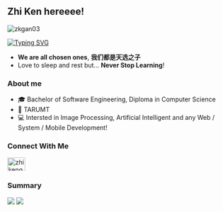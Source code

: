 ## Zhi Ken hereeee!
<p align="left"> <img src="https://komarev.com/ghpvc/?username=zkgan03&label=Profile%20views&color=lightgrey&style=plastic" alt="zkgan03" /> </p>

[![Typing SVG](https://readme-typing-svg.demolab.com?font=Jersey+15&size=48&duration=2000&pause=1000&color=247FA7&center=true&vCenter=true&random=true&width=1000&height=30&lines=REST+WELL;KEEP+LEARNING)](https://git.io/typing-svg)

- **We are all chosen ones**, **我们都是天选之子**
- Love to sleep and rest but...  **Never Stop Learning**!

### About me
- 🎓 Bachelor of Software Engineering, Diploma in Computer Science
- 🏫 TARUMT
- 💻 Intersted in Image Processing, Artificial Intelligent and any Web / System / Mobile Development! 

<!-- 
- 🔭 I’m currently working on ...
- 🌱 I’m currently learning ...
- 👯 I’m looking to collaborate on ...
- 🤔 I’m looking for help with ...
- 💬 Ask me about ...
- 📫 How to reach me: ...
- 😄 Pronouns: ...
- ⚡ Fun fact: ...
-->

### Connect With Me
<a href="https://linkedin.com/in/zhikengan" target="blank"><img align="center" src="https://raw.githubusercontent.com/rahuldkjain/github-profile-readme-generator/master/src/images/icons/Social/linked-in-alt.svg" alt="zhikengan" height="30" width="40" /></a>


### Summary
<span>
  <img align="" src="https://github-readme-stats.vercel.app/api?username=zkgan03&hide_title=true&show_icons=true&rank_icon=github&include_all_commits=true&theme=buefy" />
</span>
<span>
  <img align="top" src="https://github-readme-stats.vercel.app/api/top-langs/?username=zkgan03&layout=compact&theme=buefy" />
</span>
